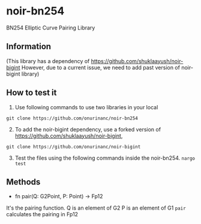 # noir-bn254

BN254 Elliptic Curve Pairing Library

## Information

(This library has a dependency of https://github.com/shuklaayush/noir-bigint However, due to a current issue, we need to add past version of noir-bigint library)

## How to test it
1. Use following commands to use two libraries in your local

`git clone https://github.com/onurinanc/noir-bn254`

2. To add the noir-bigint dependency, use a forked version of https://github.com/shuklaayush/noir-bigint,

`git clone https://github.com/onurinanc/noir-bigint`

3. Test the files using the following commands inside the noir-bn254.
`nargo test`

## Methods
- fn pair(Q: G2Point, P: Point) -> Fp12

It's the pairing function.
Q is an element of G2
P is an element of G1
`pair` calculates the pairing in Fp12